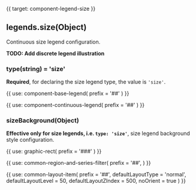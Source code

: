 {{ target: component-legend-size }}

## legends.size(Object)

Continuous size legend configuration.

**TODO: Add discrete legend illustration**

### type(string) = 'size'

**Required**, for declaring the size legend type, the value is `'size'`.

{{ use: component-base-legend(
  prefix = '##'
) }}

{{
  use: component-continuous-legend(
    prefix = '##'
  )
}}

### sizeBackground(Object)

**Effective only for size legends, i.e. `type: 'size'`**, size legend background style configuration.

{{
  use: graphic-rect(
    prefix = '###'
  )
}}

{{ use: common-region-and-series-filter(
  prefix = '##',
) }}

{{ use: common-layout-item(
  prefix = '##',
  defaultLayoutType = 'normal',
  defaultLayoutLevel = 50,
  defaultLayoutZIndex = 500,
  noOrient = true
) }}